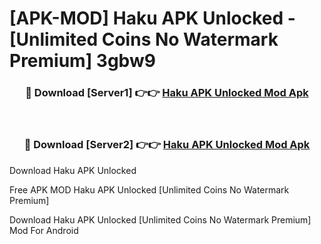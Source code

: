 # [APK-MOD] Haku APK Unlocked - [Unlimited Coins No Watermark Premium] 3gbw9



<div align="center">
<h3>🔴 Download [Server1] 👉👉 <a href="https://momento.my/?title=Haku_APK_Unlocked">Haku APK Unlocked Mod Apk</a></h3><br>

<h3>🔴 Download [Server2] 👉👉 <a href="https://momento.my/?title=Haku_APK_Unlocked">Haku APK Unlocked Mod Apk</a></h3>
</div>



Download Haku APK Unlocked 

Free APK MOD Haku APK Unlocked [Unlimited Coins No Watermark Premium]

Download Haku APK Unlocked [Unlimited Coins No Watermark Premium] Mod For Android
